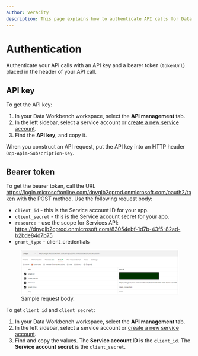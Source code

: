 ```yaml
---
author: Veracity
description: This page explains how to authenticate API calls for Data Workbench.
---
```

# Authentication
Authenticate your API calls with an API key and a bearer token (`tokenUrl`) placed in the header of your API call.

## API key
To get the API key:
1. In your Data Workbench workspace, select the **API management** tab.
2. In the left sidebar, select a service account or [create a new service account](apiintegrations.md).
3. Find the **API key**, and copy it.

When you construct an API request, put the API key into an HTTP header `Ocp-Apim-Subscription-Key`.

## Bearer token
To get the bearer token, call the URL https://login.microsoftonline.com/dnvglb2cprod.onmicrosoft.com/oauth2/token with the POST method.
Use the following request body:
* `client_id` - this is the Service account ID for your app.
* `client_secret` - this is the Service account secret for your app.
* `resource` - use the scope for Services API: https://dnvglb2cprod.onmicrosoft.com/83054ebf-1d7b-43f5-82ad-b2bde84d7b75
* `grant_type` - client_credentials

<figure>
	<img src="assets/requestbody.png"/>
	<figcaption>Sample request body.</figcaption>
</figure>

To get `client_id` and `client_secret`:
1. In your Data Workbench workspace, select the **API management** tab.
2. In the left sidebar, select a service account or [create a new service account](apiintegrations.md).
3. Find and copy the values. The **Service account ID** is the `client_id`. The **Service account secret** is the `client_secret`.
